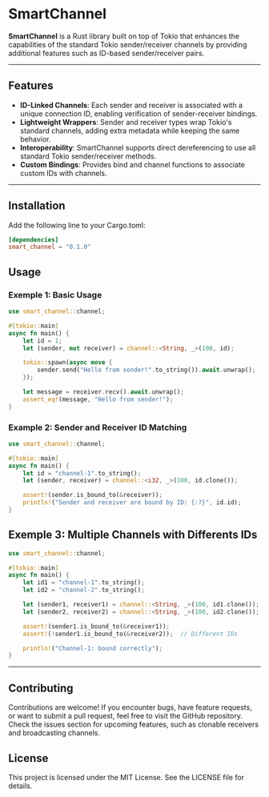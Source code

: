 # SmartChannel

**SmartChannel** is a Rust library built on top of Tokio that enhances the capabilities of the standard Tokio sender/receiver channels by providing additional features such as ID-based sender/receiver pairs.
 
---

## **Features**

- **ID-Linked Channels**: Each sender and receiver is associated with a unique connection ID, enabling verification of sender-receiver bindings.
- **Lightweight Wrappers**: Sender and receiver types wrap Tokio's standard channels, adding extra metadata while keeping the same behavior.
- **Interoperability**: SmartChannel supports direct dereferencing to use all standard Tokio sender/receiver methods.
- **Custom Bindings**: Provides bind and channel functions to associate custom IDs with channels.


---

## **Installation**

Add the following line to your Cargo.toml:
```toml
[dependencies]
smart_channel = "0.1.0"
```

## **Usage**

### Exemple 1: Basic Usage
```rust
use smart_channel::channel;

#[tokio::main]
async fn main() {
    let id = 1;
    let (sender, mut receiver) = channel::<String, _>(100, id);

    tokio::spawn(async move {
        sender.send("Hello from sender!".to_string()).await.unwrap();
    });

    let message = receiver.recv().await.unwrap();
    assert_eq!(message, "Hello from sender!");
}
```
### Example 2: Sender and Receiver ID Matching
```rust
use smart_channel::channel;

#[tokio::main]
async fn main() {
    let id = "channel-1".to_string();
    let (sender, receiver) = channel::<i32, _>(100, id.clone());

    assert!(sender.is_bound_to(&receiver));
    println!("Sender and receiver are bound by ID: {:?}", id.id);
}
```

## **Exemple 3: Multiple Channels with Differents IDs**

```rust
use smart_channel::channel;

#[tokio::main]
async fn main() {
    let id1 = "channel-1".to_string();
    let id2 = "channel-2".to_string();

    let (sender1, receiver1) = channel::<String, _>(100, id1.clone());
    let (sender2, receiver2) = channel::<String, _>(100, id2.clone());

    assert!(sender1.is_bound_to(&receiver1));
    assert!(!sender1.is_bound_to(&receiver2));  // Different IDs

    println!("Channel-1: bound correctly");
}
```

---

## **Contributing**

Contributions are welcome! If you encounter bugs, have feature requests, or want to submit a pull request, feel free to visit the GitHub repository.
Check the issues section for upcoming features, such as clonable receivers and broadcasting channels.

## **License**

This project is licensed under the MIT License. See the LICENSE file for details.
